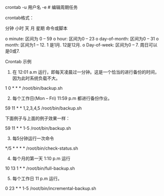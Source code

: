 crontab -u 用户名 -e               # 编辑周期任务



crontab格式：

分钟  小时    天  月  星期   命令或脚本

o minute: 区间为 0 – 59 
o hour: 区间为0 – 23 
o day-of-month: 区间为0 – 31 
o month: 区间为1 – 12. 1 是1月. 12是12月. 
o Day-of-week: 区间为0 – 7. 周日可以是0或7.



Crontab 示例

1. 在 12:01 a.m 运行，即每天凌晨过一分钟。这是一个恰当的进行备份的时间，因为此时系统负载不大。

1 0 * * * /root/bin/backup.sh

2. 每个工作日(Mon – Fri) 11:59 p.m 都进行备份作业。

59 11 * * 1,2,3,4,5 /root/bin/backup.sh

下面例子与上面的例子效果一样：

59 11 * * 1-5 /root/bin/backup.sh

3. 每5分钟运行一次命令

*/5 * * * * /root/bin/check-status.sh

4. 每个月的第一天 1:10 p.m 运行

10 13 1 * * /root/bin/full-backup.sh

5. 每个工作日 11 p.m 运行。

0 23 * * 1-5 /root/bin/incremental-backup.sh